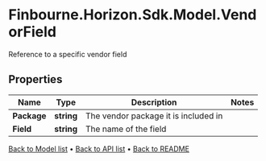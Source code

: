 # Finbourne.Horizon.Sdk.Model.VendorField
Reference to a specific vendor field

## Properties

Name | Type | Description | Notes
------------ | ------------- | ------------- | -------------
**Package** | **string** | The vendor package it is included in | 
**Field** | **string** | The name of the field | 

[Back to Model list](../README.md#documentation-for-models) &#8226; [Back to API list](../README.md#documentation-for-api-endpoints) &#8226; [Back to README](../README.md)

